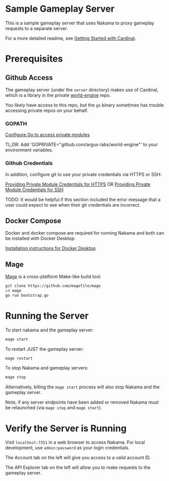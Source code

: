 # Sample Gameplay Server

This is a sample gameplay server that uses Nakama to proxy gameplay requests to a separate server.

For a more detailed readme, see [Getting Started with Cardinal](https://coda.io/d/Getting-Started-with-Cardinal_dvcS4DQePrC/Getting-Started-with-Cardinal_su6d-#_luof7).

# Prerequisites

## Github Access

The gameplay server (under the `server` directory) makes use of Cardinal, which is a library in the private [world-engine](https://github.com/Argus-Labs/world-engine) repo.

You likely have access to this repo, but the `go` binary sometimes has trouble accessing private repos on your behalf.

### GOPATH

[Configure Go to access private modules](https://www.digitalocean.com/community/tutorials/how-to-use-a-private-go-module-in-your-own-project#configuring-go-to-access-private-modules)

TL;DR: Add 'GOPRIVATE="github.com/argus-labs/world-engine"' to your environment variables.

### Github Credentials
In addition, configure git to use your private credentials via HTTPS or SSH:

[Providing Private Module Credentials for HTTPS](https://www.digitalocean.com/community/tutorials/how-to-use-a-private-go-module-in-your-own-project#providing-private-module-credentials-for-https)
OR
[Providing Private Module Credentials for SSH](https://www.digitalocean.com/community/tutorials/how-to-use-a-private-go-module-in-your-own-project#providing-private-module-credentials-for-ssh)

TODO: It would be helpful if this section included the error message that a user could expect to see when their git credentials are incorrect. 

## Docker Compose
Docker and docker compose are required for running Nakama and both can be installed with Docker Desktop.

[Installation instructions for Docker Desktop](https://docs.docker.com/compose/install/#scenario-one-install-docker-desktop)

## Mage

[Mage](https://magefile.org/) is a cross-platform Make-like build tool.

```bash
git clone https://github.com/magefile/mage
cd mage
go run bootstrap.go
```

# Running the Server

To start nakama and the gameplay server:
```bash
mage start
```

To restart JUST the gameplay server:
```bash
mage restart
```

To stop Nakama and gameplay servers:
```bash
mage stop
```

Alternatively, killing the `mage start` process will also stop Nakama and the gameplay server.

Note, if any server endpoints have been added or removed Nakama must be relaunched (via `mage stop` and `mage start`).

# Verify the Server is Running

Visit `localhost:7351` in a web browser to access Nakama. For local development, use `admin:password` as your login credentials.

The Account tab on the left will give you access to a valid account ID.

The API Explorer tab on the left will allow you to make requests to the gameplay server.
